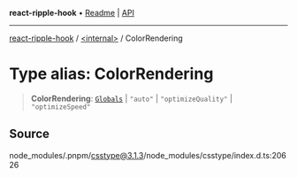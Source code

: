 **react-ripple-hook** • [Readme](../../README.md) \| [API](../../globals.md)

***

[react-ripple-hook](../../README.md) / [\<internal\>](../README.md) / ColorRendering

# Type alias: ColorRendering

> **ColorRendering**: [`Globals`](Globals.md) \| `"auto"` \| `"optimizeQuality"` \| `"optimizeSpeed"`

## Source

node\_modules/.pnpm/csstype@3.1.3/node\_modules/csstype/index.d.ts:20626

